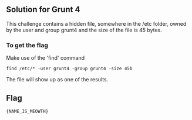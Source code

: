 ## Solution for Grunt 4

This challenge contains a hidden file, somewhere in the /etc folder, owned by the user and group grunt4 and the size of the file is 45 bytes.

### To get the flag

Make use of the 'find' command

```
find /etc/* -user grunt4 -group grunt4 -size 45b
```

The file will show up as one of the results.

## Flag

```
{NAME_IS_MEOWTH}
```
